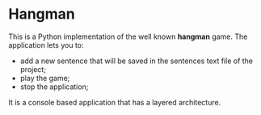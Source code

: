 # Hangman

This is a Python implementation of the well known **hangman** game.
The application lets you to:
- add a new sentence that will be saved in the sentences text file of the project;
- play the game;
- stop the application;

It is a console based application that has a layered architecture.
